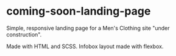# coming-soon-landing-page

Simple, responsive landing page for a Men's Clothing site "under construction". 

Made with HTML and SCSS. Infobox layout made with flexbox.
